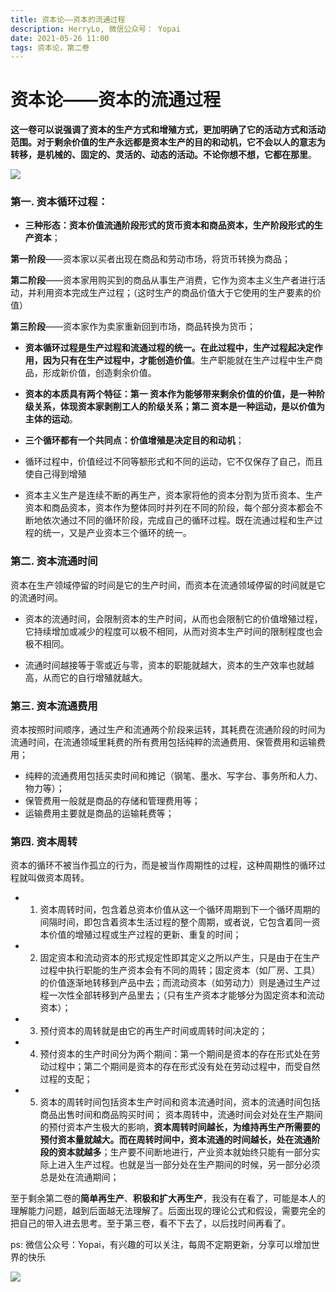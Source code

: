 ```yaml
---
title: 资本论——资本的流通过程 
description: HerryLo, 微信公众号： Yopai
date: 2021-05-26 11:00
tags: 资本论，第二卷
---
```

# 资本论——资本的流通过程 

**这一卷可以说强调了资本的生产方式和增殖方式，更加明确了它的活动方式和活动范围。对于剩余价值的生产永远都是资本生产的目的和动机，它不会以人的意志为转移，是机械的、固定的、灵活的、动态的活动。不论你想不想，它都在那里**。

![](/202104/capital_product_circulation.png)

### 第一. 资本循环过程：

* **三种形态：资本价值流通阶段形式的货币资本和商品资本，生产阶段形式的生产资本**；

**第一阶段**——资本家以买者出现在商品和劳动市场，将货币转换为商品；

**第二阶段**——资本家用购买到的商品从事生产消费，它作为资本主义生产者进行活动，并利用资本完成生产过程；（这时生产的商品价值大于它使用的生产要素的价值）

**第三阶段**——资本家作为卖家重新回到市场，商品转换为货币；

* **资本循环过程是生产过程和流通过程的统一。在此过程中，生产过程起决定作用，因为只有在生产过程中，才能创造价值**。生产职能就在生产过程中生产商品，形成新价值，创造剩余价值。

* **资本的本质具有两个特征：第一 资本作为能够带来剩余价值的价值，是一种阶级关系，体现资本家剥削工人的阶级关系；第二 资本是一种运动，是以价值为主体的运动**。

* **三个循环都有一个共同点：价值增殖是决定目的和动机**；

* 循环过程中，价值经过不同等额形式和不同的运动，它不仅保存了自己，而且使自己得到增殖

* 资本主义生产是连续不断的再生产，资本家将他的资本分割为货币资本、生产资本和商品资本，资本作为整体同时并列在不同的阶段，每个部分资本都会不断地依次通过不同的循环阶段，完成自己的循环过程。既在流通过程和生产过程的统一，又是产业资本三个循环的统一。


### 第二. 资本流通时间

资本在生产领域停留的时间是它的生产时间，而资本在流通领域停留的时间就是它的流通时间。

* 资本的流通时间，会限制资本的生产时间，从而也会限制它的价值增殖过程，它持续增加或减少的程度可以极不相同，从而对资本生产时间的限制程度也会极不相同。

* 流通时间越接等于零或近与零，资本的职能就越大，资本的生产效率也就越高，从而它的自行增殖就越大。

### 第三. 资本流通费用
资本按照时间顺序，通过生产和流通两个阶段来运转，其耗费在流通阶段的时间为流通时间，在流通领域里耗费的所有费用包括纯粹的流通费用、保管费用和运输费用；

* 纯粹的流通费用包括买卖时间和摊记（钢笔、墨水、写字台、事务所和人力、物力等）；
* 保管费用一般就是商品的存储和管理费用等；
* 运输费用主要就是商品的运输耗费等；

### 第四. 资本周转
资本的循环不被当作孤立的行为，而是被当作周期性的过程，这种周期性的循环过程就叫做资本周转。

* 1. 资本周转时间，包含着总资本价值从这一个循环周期到下一个循环周期的间隔时间，即包含着资本生活过程的整个周期，或者说，它包含着同一资本价值的增殖过程或生产过程的更新、重复的时间；

* 2. 固定资本和流动资本的形式规定性即其定义之所以产生，只是由于在生产过程中执行职能的生产资本会有不同的周转；固定资本（如厂房、工具）的价值逐渐地转移到产品中去；而流动资本（如劳动力）则是通过生产过程一次性全部转移到产品里去；（只有生产资本才能够分为固定资本和流动资本）；

* 3. 预付资本的周转就是由它的再生产时间或周转时间决定的；

* 4. 预付资本的生产时间分为两个期间：第一个期间是资本的存在形式处在劳动过程中；第二个期间是资本的存在形式没有处在劳动过程中，而受自然过程的支配；

* 5. 资本的周转时间包括资本生产时间和资本流通时间，资本的流通时间包括商品出售时间和商品购买时间；
资本周转中，流通时间会对处在生产期间的预付资本产生极大的影响，**资本周转时间越长，为维持再生产所需要的预付资本量就越大。而在周转时间中，资本流通的时间越长，处在流通阶段的资本就越多**；生产要不间断地进行，产业资本就始终只能有一部分实际上进入生产过程。也就是当一部分处在生产期间的时候，另一部分必须总是处在流通期间；

至于剩余第二卷的**简单再生产**、**积极和扩大再生产**，我没有在看了，可能是本人的理解能力问题，越到后面越无法理解了。后面出现的理论公式和假设，需要完全的把自己的带入进去思考。至于第三卷，看不下去了，以后找时间再看了。

ps: 微信公众号：Yopai，有兴趣的可以关注，每周不定期更新，分享可以增加世界的快乐

![](/webChat1.png)